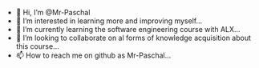 - 👋 Hi, I’m @Mr-Paschal
- 👀 I’m interested in learning more and improving myself...
- 🌱 I’m currently learning the software engineering course with ALX...
- 💞️ I’m looking to collaborate on al  forms of knowledge acquisition about this course...
- 📫 How to reach me on github as Mr-Paschal...

<!---
Mr-Paschal/Mr-Paschal is a ✨ special ✨ repository because its `README.md` (this file) appears on your GitHub profile.
You can click the Preview link to take a look at your changes.
--->
